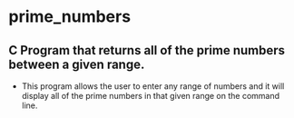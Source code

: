 # prime_numbers

## C Program that returns all of the prime numbers between a given range.

- This program allows the user to enter any range of numbers and it will display all of the prime numbers in that given range on the command line. 
